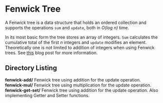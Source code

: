 # Fenwick Tree

A Fenwick tree is a data structure that holds an ordered collection and supports
the operations `sum` and `update`, both in *O(log n)* time.

In its most basic form the tree stores an array of integers. `Sum` calculates
the cumulative total of the first *n* integers and `update` modifies an element. Theoretically one is not limited to addition of integers when using
Fenwick trees. See [this](http://tobin.cc/blog/fenwick/) blog post for more information.

## Directory Listing

**fenwick-add/** Fenwick tree using addition for the update operation.  
**fenwick-mul/** Fenwick tree using multiplication for the update operation.  
**fenwick-get-set/**
Fenwick tree using addition for the update operation. Also implementing Getter
and Setter functions.
